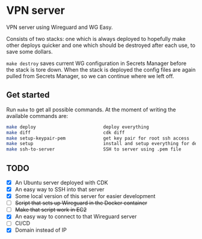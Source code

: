 # VPN server

VPN server using Wireguard and WG Easy.

Consists of two stacks: one which is always deployed to hopefully make other deploys quicker and one which should be destroyed after each use, to save some dollars.

`make destroy` saves current WG configuration in Secrets Manager before the stack is tore down. When the stack is deployed the config files are again pulled from Secrets Manager, so we can continue where we left off.

## Get started

Run `make` to get all possible commands. At the moment of writing the available commands are:

```bash
make deploy                         deploy everything
make diff                           cdk diff
make setup-keypair-pem              get key pair for root ssh access
make setup                          install and setup everything for development
make ssh-to-server                  SSH to server using .pem file
```

## TODO

- [x] An Ubuntu server deployed with CDK
- [x] An easy way to SSH into that server
- [x] Some local version of this server for easier development
- [ ] ~~Script that sets up Wireguard in the Docker container~~
- [ ] ~~Make that script work in EC2~~
- [x] An easy way to connect to that Wireguard server
- [ ] CI/CD
- [x] Domain instead of IP
